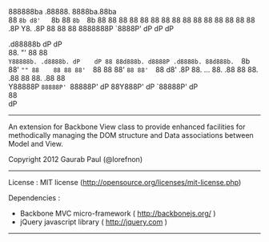 888888ba   .88888.  8888ba.88ba  
88    `8b d8'   `8b 88  `8b  `8b 
88     88 88     88 88   88   88 
88     88 88     88 88   88   88 
88    .8P Y8.   .8P 88   88   88 
8888888P   `8888P'  dP   dP   dP 
                                 
                                 
.d88888b                    dP            dP                     
88.    "'                   88            88                     
`Y88888b. .d8888b. dP    dP 88 88d888b. d8888P .d8888b. 88d888b. 
      `8b 88'  `"" 88    88 88 88'  `88   88   88'  `88 88'  `88 
d8'   .8P 88.  ... 88.  .88 88 88.  .88   88   88.  .88 88       
 Y88888P  `88888P' `88888P' dP 88Y888P'   dP   `88888P' dP       
                               88                                
                               dP                                

--------------------------------------------------------------------------------

An extension for Backbone View class to provide enhanced facilities for 
methodically managing the DOM structure and Data associations between 
Model and View.

Copyright 2012 Gaurab Paul (@lorefnon)

--------------------------------------------------------------------------------

License : MIT license (http://opensource.org/licenses/mit-license.php) 

Dependencies : 
 - Backbone MVC micro-framework ( http://backbonejs.org/ )
 - jQuery javascript library ( http://jquery.com )

--------------------------------------------------------------------------------

